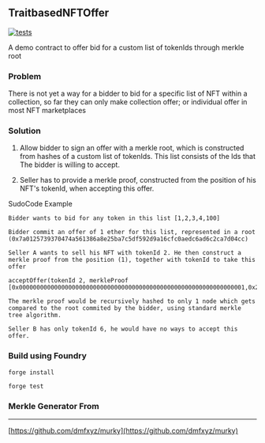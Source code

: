 ## TraitbasedNFTOffer
[![tests](https://github.com/chrisckwong821/merkleNFTOffer/actions/workflows/unittest.yml/badge.svg)](https://github.com/chrisckwong821/merkleNFTOffer/actions/workflows/unittest.yml)


A demo contract to offer bid for a custom list of tokenIds through merkle root

### Problem

There is not yet a way for a bidder to bid for a specific list of NFT within a collection, so far they can only make collection offer; or individual offer in most NFT marketplaces

### Solution

1. Allow bidder to sign an offer with a merkle root, which is constructed from hashes of a custom list of tokenIds. This list consists of the Ids that The bidder is willing to accept.

2. Seller has to provide a merkle proof, constructed from the position of his NFT's tokenId, when accepting this offer.


SudoCode Example
```
Bidder wants to bid for any token in this list [1,2,3,4,100]

Bidder commit an offer of 1 ether for this list, represented in a root (0x7a0125739370474a561386a8e25ba7c5df592d9a16cfc0aedc6ad6c2ca7d04cc)

Seller A wants to sell his NFT with tokenId 2. He then construct a merkle proof from the position (1), together with tokenId to take this offer

acceptOffer(tokenId 2, merkleProof 
[0x0000000000000000000000000000000000000000000000000000000000000001,0x2e174c10e159ea99b867ce3205125c24a42d128804e4070ed6fcc8cc98166aa0,0xfe61ef965cf1e53f5466e990b0025336f1fc98844e4eaec8566fe3cbdaf18ef3])

The merkle proof would be recursively hashed to only 1 node which gets compared to the root commited by the bidder, using standard merkle tree algorithm.

Seller B has only tokenId 6, he would have no ways to accept this offer.

```


### Build using Foundry

```forge install```

```forge test```

### Merkle Generator From
---
[https://github.com/dmfxyz/murky](https://github.com/dmfxyz/murky)
